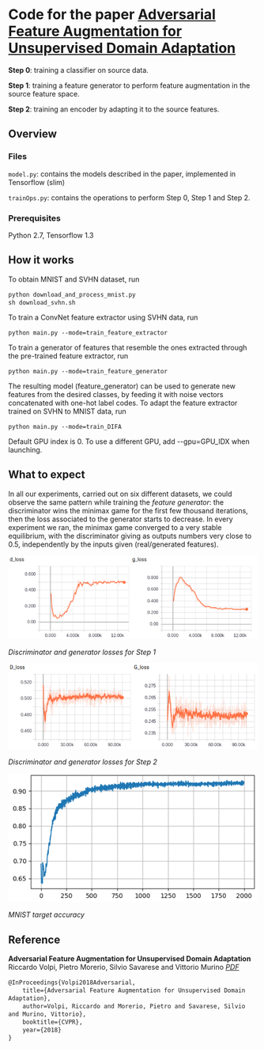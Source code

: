 # Code for the paper [Adversarial Feature Augmentation for Unsupervised Domain Adaptation](https://arxiv.org/abs/1711.08561)


**Step 0**: training a classifier on source data.

**Step 1**: training a feature generator to perform feature augmentation in the source feature space.

**Step 2**: training an encoder by adapting it to the source features.

## Overview

### Files

``model.py``: contains the models described in the paper, implemented in Tensorflow (slim)

``trainOps.py``: contains the operations to perform Step 0, Step 1 and Step 2.

### Prerequisites

Python 2.7, Tensorflow 1.3

## How it works

To obtain MNIST and SVHN dataset, run

```
python download_and_process_mnist.py
sh download_svhn.sh
```

To train a ConvNet feature extractor using SVHN data, run

```
python main.py --mode=train_feature_extractor
```

To train a generator of features that resemble the ones extracted through the pre-trained feature extractor, run

```
python main.py --mode=train_feature_generator
```
The resulting model (feature_generator) can be used to generate new features from the desired classes, by feeding it with noise vectors concatenated with one-hot label codes. To adapt the feature extractor trained on SVHN to MNIST data, run

```
python main.py --mode=train_DIFA
```
Default GPU index is 0. To use a different GPU, add --gpu=GPU_IDX when launching. 

## What to expect

In all our experiments, carried out on six different datasets, we could observe the same pattern while training the *feature generator*: the discriminator wins the minimax game for the first few thousand iterations, then the loss associated to the generator starts to decrease. In every experiment we ran, the minimax game converged to a very stable equilibrium, with the discriminator giving as outputs numbers very close to 0.5, independently by the inputs given (real/generated features).

![plot](./pics/plot.png) 

*Discriminator and generator losses for Step 1*

![plot2](./pics/plot2.png) 

*Discriminator and generator losses for Step 2*

![acc](./pics/accuracy.png) 

*MNIST target accuracy*


## Reference

**Adversarial Feature Augmentation for Unsupervised Domain Adaptation**  
Riccardo Volpi, Pietro Morerio, Silvio Savarese and Vittorio Murino *[PDF](https://arxiv.org/abs/1711.08561)* 

    @InProceedings{Volpi2018Adversarial,
        title={Adversarial Feature Augmentation for Unsupervised Domain Adaptation},
        author=Volpi, Riccardo and Morerio, Pietro and Savarese, Silvio and Murino, Vittorio},
        booktitle={CVPR},
        year={2018}
    } 
